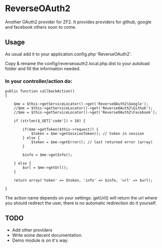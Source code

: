 ReverseOAuth2
===========

Another OAuth2 provider for ZF2. It provides providers for github, google and facebook others soon to come.

Usage
-----

As usual add it to your application.config.php 'ReverseOAuth2'.

Copy & rename the config/reverseoauth2.local.php.dist to your autoload folder and fill the information needed. 

### In your controller/action do:

    public function callbackAction()
    {

        $me = $this->getServiceLocator()->get('ReverseOAuth2\Google');
        //$me = $this->getServiceLocator()->get('ReverseOAuth2\Github');
        //$me = $this->getServiceLocator()->get('ReverseOAuth2\Facebook');

        if (strlen($_GET['code']) > 10) {
        	
        	if($me->getToken($this->request)) {
        		$token = $me->getSessionToken(); // token in session
        	} else {
        		$token = $me->getError(); // last returned error (array)
        	}
            
            $info = $me->getInfo();
            
        } else {
            $url = $me->getUrl();
        }

        return array('token' => $token, 'info' => $info, 'url' => $url);

    }
    
The action name depends on your settings. getUrl() will return the url where you should redirect the user, there is no automatic redirection do it yourself.


TODO
----
* Add other providers
* Write some decent documentation.
* Demo module is on it's way.